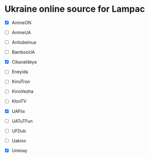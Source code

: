 # Ukraine online source for Lampac

- [x] AnimeON
- [ ] AnimeUA
- [ ] Anitubeinua
- [ ] BambooUA
- [x] CikavaIdeya
- [ ] Eneyida
- [ ] KinoTron
- [ ] KinoVezha
- [ ] KlonTV
- [x] UAFlix
- [ ] UATuTFun
- [ ] UFDub
- [ ] Uakino
- [X] Unimay

